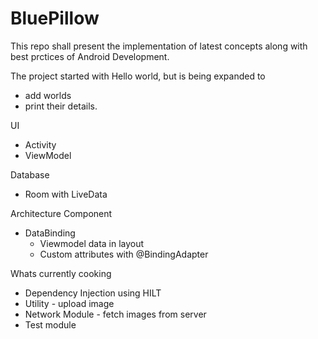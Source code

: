 # BluePillow
This repo shall present the implementation of latest concepts along with best prctices of Android Development.  

The project started with Hello world, but is being expanded to 
* add worlds 
* print their details.

UI
* Activity
* ViewModel

Database
* Room with LiveData

Architecture Component
* DataBinding 
  - Viewmodel data in layout
  - Custom attributes with @BindingAdapter

Whats currently cooking
* Dependency Injection using HILT
* Utility - upload image
* Network Module - fetch images from server
* Test module
